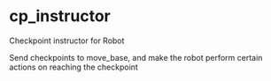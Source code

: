 # cp_instructor
Checkpoint instructor for Robot

Send checkpoints to move_base, and make the robot perform certain actions on reaching the checkpoint
